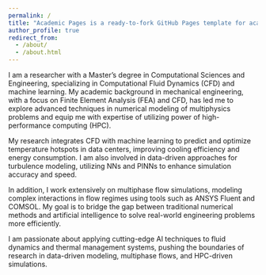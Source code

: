 ```yaml
---
permalink: /
title: "Academic Pages is a ready-to-fork GitHub Pages template for academic personal websites"
author_profile: true
redirect_from: 
  - /about/
  - /about.html
---
```



I am a researcher with a Master’s degree in Computational Sciences and Engineering, specializing in Computational Fluid Dynamics (CFD) and machine learning. My academic background in mechanical engineering, with a focus on Finite Element Analysis (FEA) and CFD, has led me to explore advanced techniques in numerical modeling of multiphysics problems and equip me with expertise of utilizing power of high-performance computing (HPC).

My research integrates CFD with machine learning to predict and optimize temperature hotspots in data centers, improving cooling efficiency and energy consumption. I am also involved in data-driven approaches for turbulence modeling, utilizing NNs and PINNs to enhance simulation accuracy and speed.

In addition, I work extensively on multiphase flow simulations, modeling complex interactions in flow regimes using tools such as ANSYS Fluent and COMSOL. My goal is to bridge the gap between traditional numerical methods and artificial intelligence to solve real-world engineering problems more efficiently.

I am passionate about applying cutting-edge AI techniques to fluid dynamics and thermal management systems, pushing the boundaries of research in data-driven modeling, multiphase flows, and HPC-driven simulations.

